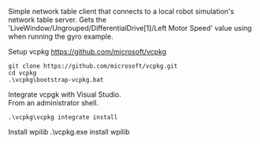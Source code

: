 
Simple network table client that connects to a local robot simulation's network table server.
Gets the 'LiveWindow/Ungrouped/DifferentialDrive[1]/Left Motor Speed' value using when running the gyro example.

Setup vcpkg
https://github.com/microsoft/vcpkg
```
git clone https://github.com/microsoft/vcpkg.git
cd vcpkg
.\vcpkg\bootstrap-vcpkg.bat
```

Integrate vcpgk with Visual Studio.  
From an administrator shell.
```
.\vcpkg\vcpkg integrate install
```

Install wpilib
.\vcpkg.exe install wpilib